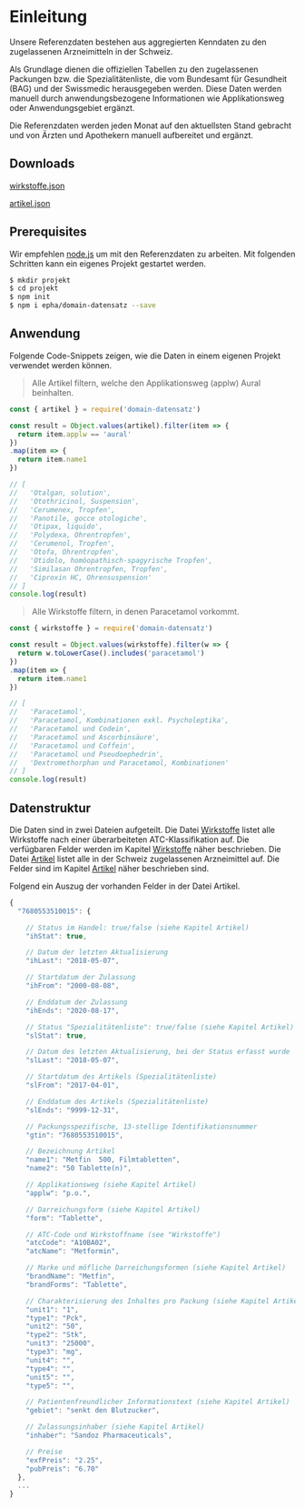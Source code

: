 # Einleitung

Unsere Referenzdaten bestehen aus aggregierten Kenndaten zu den zugelassenen Arzneimitteln in der Schweiz.

Als Grundlage dienen die offiziellen Tabellen zu den zugelassenen Packungen bzw. die Spezialitätenliste, die vom Bundesamt für Gesundheit (BAG) und der Swissmedic herausgegeben werden. Diese Daten werden manuell durch anwendungsbezogene Informationen wie Applikationsweg oder Anwendungsgebiet ergänzt.

Die Referenzdaten werden jeden Monat auf den aktuellsten Stand gebracht und von Ärzten und Apothekern manuell aufbereitet und ergänzt.

## Downloads

<section class='downloads-wrapper'>

  <a class='download' href="data/wirkstoffe.json" download="wirkstoffe.json">wirkstoffe.json</a>

  <a class='download' href="data/artikel.json" download="artikel.json">artikel.json</a>

</section>

## Prerequisites

Wir empfehlen [node.js](https://nodejs.org/en/) um mit den Referenzdaten zu arbeiten. Mit folgenden Schritten kann ein eigenes Projekt gestartet werden.

```bash
$ mkdir projekt
$ cd projekt
$ npm init
$ npm i epha/domain-datensatz --save
```

## Anwendung
Folgende Code-Snippets zeigen, wie die Daten in einem eigenen Projekt verwendet werden können.

> Alle Artikel filtern, welche den Applikationsweg (applw) Aural beinhalten.

```javascript
const { artikel } = require('domain-datensatz')

const result = Object.values(artikel).filter(item => {
  return item.applw == 'aural'
})
.map(item => {
  return item.name1
})

// [
//   'Otalgan, solution',
//   'Otothricinol, Suspension',
//   'Cerumenex, Tropfen',
//   'Panotile, gocce otologiche',
//   'Otipax, liquido',
//   'Polydexa, Ohrentropfen',
//   'Cerumenol, Tropfen',
//   'Otofa, Ohrentropfen',
//   'Otidolo, homöopathisch-spagyrische Tropfen',
//   'Similasan Ohrentropfen, Tropfen',
//   'Ciproxin HC, Ohrensuspension'
// ]
console.log(result)
```

> Alle Wirkstoffe filtern, in denen Paracetamol vorkommt.

```javascript
const { wirkstoffe } = require('domain-datensatz')

const result = Object.values(wirkstoffe).filter(w => {
  return w.toLowerCase().includes('paracetamol')
})
.map(item => {
  return item.name1
})

// [
//   'Paracetamol',
//   'Paracetamol, Kombinationen exkl. Psycholeptika',
//   'Paracetamol und Codein',
//   'Paracetamol und Ascorbinsäure',
//   'Paracetamol und Coffein',
//   'Paracetamol und Pseudoephedrin',
//   'Dextromethorphan und Paracetamol, Kombinationen'
// ]
console.log(result)
```


## Datenstruktur

Die Daten sind in zwei Dateien aufgeteilt. Die Datei [Wirkstoffe](data/wirkstoffe.json ":ignore") listet alle Wirkstoffe nach einer überarbeiteten ATC-Klassifikation auf. Die verfügbaren Felder werden im Kapitel [Wirkstoffe](docs/wirkstoffe.md) näher beschrieben. Die Datei [Artikel](data/artikel.json ":ignore") listet alle in der Schweiz zugelassenen Arzneimittel auf. Die Felder sind im Kapitel [Artikel](docs/artikel.md) näher beschrieben sind.

Folgend ein Auszug der vorhanden Felder in der Datei Artikel.

```javascript
{
  "7680553510015": {

    // Status im Handel: true/false (siehe Kapitel Artikel)
    "ihStat": true,

    // Datum der letzten Aktualisierung
    "ihLast": "2018-05-07",

    // Startdatum der Zulassung
    "ihFrom": "2000-08-08",

    // Enddatum der Zulassung
    "ihEnds": "2020-08-17",

    // Status "Spezialitätenliste": true/false (siehe Kapitel Artikel)
    "slStat": true,

    // Datum des letzten Aktualisierung, bei der Status erfasst wurde
    "slLast": "2018-05-07",

    // Startdatum des Artikels (Spezialitätenliste)     
    "slFrom": "2017-04-01",

    // Enddatum des Artikels (Spezialitätenliste)
    "slEnds": "9999-12-31",

    // Packungsspezifische, 13-stellige Identifikationsnummer
    "gtin": "7680553510015",

    // Bezeichnung Artikel
    "name1": "Metfin  500, Filmtabletten",
    "name2": "50 Tablette(n)",

    // Applikationsweg (siehe Kapitel Artikel)
    "applw": "p.o.",

    // Darreichungsform (siehe Kapitel Artikel)
    "form": "Tablette",

    // ATC-Code und Wirkstoffname (see "Wirkstoffe")
    "atcCode": "A10BA02",
    "atcName": "Metformin",

    // Marke und möfliche Darreichungsformen (siehe Kapitel Artikel)
    "brandName": "Metfin",
    "brandForms": "Tablette",

    // Charakterisierung des Inhaltes pro Packung (siehe Kapitel Artikel)
    "unit1": "1",
    "type1": "Pck",
    "unit2": "50",
    "type2": "Stk",
    "unit3": "25000",
    "type3": "mg",
    "unit4": "",
    "type4": "",
    "unit5": "",
    "type5": "",

    // Patientenfreundlicher Informationstext (siehe Kapitel Artikel)
    "gebiet": "senkt den Blutzucker",

    // Zulassungsinhaber (siehe Kapitel Artikel)
    "inhaber": "Sandoz Pharmaceuticals",

    // Preise
    "exfPreis": "2.25",
    "pubPreis": "6.70"
  },
  ...  
}

```
